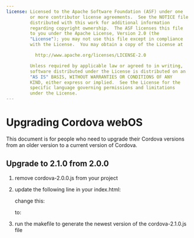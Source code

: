 ```yaml
---
license: Licensed to the Apache Software Foundation (ASF) under one
         or more contributor license agreements.  See the NOTICE file
         distributed with this work for additional information
         regarding copyright ownership.  The ASF licenses this file
         to you under the Apache License, Version 2.0 (the
         "License"); you may not use this file except in compliance
         with the License.  You may obtain a copy of the License at

           http://www.apache.org/licenses/LICENSE-2.0

         Unless required by applicable law or agreed to in writing,
         software distributed under the License is distributed on an
         "AS IS" BASIS, WITHOUT WARRANTIES OR CONDITIONS OF ANY
         KIND, either express or implied.  See the License for the
         specific language governing permissions and limitations
         under the License.
---
```


Upgrading Cordova webOS
=======================

This document is for people who need to upgrade their Cordova versions from an older version to a current version of Cordova.

## Upgrade to 2.1.0 from 2.0.0 ##

1. remove cordova-2.0.0.js from your project

2. update the following line in your index.html:

    change this:
    <script type="text/javascript" src="cordova-2.0.0.js"></script> 
    
    to:
    <script type="text/javascript" src="cordova-2.1.0.js"></script> 

3. run the makefile to generate the newest version of the cordova-2.1.0.js file

